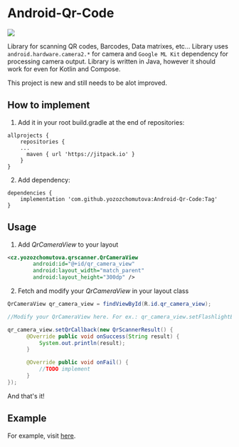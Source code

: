 # Android-Qr-Code

[![](https://jitpack.io/v/yozozchomutova/Android-Qr-Code.svg)](https://jitpack.io/#yozozchomutova/Android-Qr-Code)

Library for scanning QR codes, Barcodes, Data matrixes, etc... Library uses ```android.hardware.camera2.*``` for camera and ```Google ML Kit``` dependency for processing camera output. Library is written in Java, however it should work for even for Kotlin and Compose.

This project is new and still needs to be alot improved.

## How to implement
1. Add it in your root build.gradle at the end of repositories:

```
allprojects {
    repositories {
    ...
      maven { url 'https://jitpack.io' }
    }
}    
```    
    
2. Add dependency:
``` 
dependencies {
    implementation 'com.github.yozozchomutova:Android-Qr-Code:Tag'
}
``` 

## Usage
1. Add *QrCameraView* to your layout
```xml
<cz.yozozchomutova.qrscanner.QrCameraView
        android:id="@+id/qr_camera_view"
        android:layout_width="match_parent"
        android:layout_height="300dp" />
``` 

2. Fetch and modify your *QrCameraView* in your layout class
```java
QrCameraView qr_camera_view = findViewById(R.id.qr_camera_view);

//Modify your QrCameraView here. For ex.: qr_camera_view.setFlashlightEnabled(true);

qr_camera_view.setQrCallback(new QrScannerResult() {
      @Override public void onSuccess(String result) {
          System.out.println(result);
      }

      @Override public void onFail() {
          //TODO implement
      }
});
```

And that's it!

## Example
For example, visit [here](https://github.com/yozozchomutova/Android-Qr-Code/tree/main/app/src/main/java/cz/yozozchomutova/qrscannertest).

